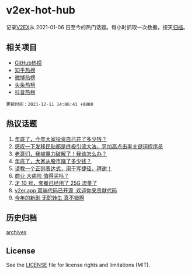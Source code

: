 # v2ex-hot-hub

 记录[V2EX](https://www.v2ex.com/)从 2021-01-06 日至今的热门话题。每小时抓取一次数据，按天[归档](archives)。
 
 ## 相关项目

- [GitHub热榜](https://github.com/snaildev/github-hot-hub)
- [知乎热榜](https://github.com/snaildev/zhihu-hot-hub)
- [微博热榜](https://github.com/snaildev/weibo-hot-hub)
- [头条热榜](https://github.com/snaildev/toutiao-hot-hub)
- [抖音热榜](https://github.com/snaildev/douyin-hot-hub)


 `更新时间：2021-12-11 14:06:41 +0800`

## 热议话题

1. [年底了，今年大家投资自己花了多少钱？](https://www.v2ex.com/t/821348)
1. [感叹一下发移民贴都是终极引流大法，另加高点击率关键词程序员](https://www.v2ex.com/t/821361)
1. [老哥们，我被暴力破解了！我该怎么办？](https://www.v2ex.com/t/821458)
1. [年底了，大家从股市赚了多少钱？](https://www.v2ex.com/t/821483)
1. [请教一个正则表达式，用于写捷径，拜谢！](https://www.v2ex.com/t/821382)
1. [商业 大病险 值得买吗？](https://www.v2ex.com/t/821461)
1. [才 10 号，套餐已经用了 25G 流量了](https://www.v2ex.com/t/821387)
1. [v2er.app 双端代码已开源, 欢迎你来贡献代码](https://www.v2ex.com/t/821400)
1. [今年的新剧 无职转生 真不错啊](https://www.v2ex.com/t/821434)

## 历史归档

[archives](archives)

## License

See the [LICENSE](LICENSE) file for license rights and limitations (MIT).
